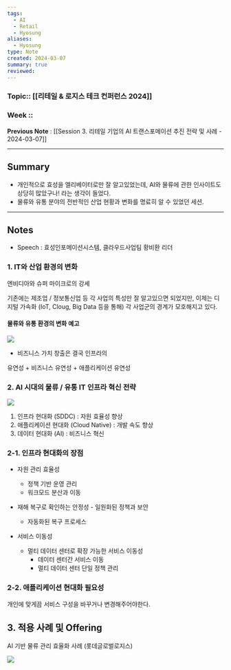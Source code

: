 ```yaml
---
tags:
  - AI
  - Retail
  - Hyosung
aliases:
  - Hyosung
type: Note
created: 2024-03-07
summary: true
reviewed:
---
```

### Topic:: [[리테일 & 로지스 테크 컨퍼런스 2024]]
### Week :: 
**Previous Note** : [[Session 3. 리테일 기업의 AI 트랜스포메이션 추진 전략 및 사례 - 2024-03-07]]

- - -
## Summary
- 개인적으로 효성을 엘리베이터로만 잘 알고있었는데, AI와 물류에 관한 인사이트도 상당히 많았구나! 라는 생각이 들었다. 
- 물류와 유통 분야의 전반적인 산업 현황과 변화를 명료히 알 수 있었던 세션.

- - -
## Notes
- Speech : 효성인포메이션시스템, 클라우드사업팀 황비환 리더

### 1. IT와 산업 환경의 변화
엔비디아와 슈퍼 마이크로의 강세

기존에는 제조업 / 정보통신업 등 각 사업의 특성만 잘 알고있으면 되었지만, 이제는 디지털 가속화 (IoT, Cloug, Big Data 등을 통해) 각 사업군의 경계가 모호해지고 있다.

#### 물류와 유통 환경의 변화 예고

![](https://i.imgur.com/iiDE8Gy.png)

- 비즈니스 가치 창출은 결국 인프라의

 유연성 + 비즈니스 유연성 + 애플리케이션 유연성
 
### 2. AI 시대의 물류 / 유통 IT 인프라 혁신 전략

![](https://i.imgur.com/dQHH3yY.png)

1. 인프라 현대화 (SDDC) : 자원 효율성 향상 
2. 애플리케이션 현대화 (Cloud Native) : 개발 속도 향상
3. 데이터 현대화 (AI) : 비즈니스 혁신

### 2-1. 인프라 현대화의 장점
- 자원 관리 효율성
	- 정책 기반 운영 관리
	- 워크모드 분산과 이동
	  
- 재해 복구로 확인하는 안정성
	  - 일원화된 정책과 보안
	- 자동화된 복구 프로세스
		  
- 서비스 이동성
	- 멀티 데이터 센터로 확장 가능한 서비스 이동성
		- 데이터 센터간 서비스 이동 
		- 멀티 데이터 센터 단일 정책 관리

### 2-2. 애플리케이션 현대화 필요성
개인에 맞게끔 서비스 구성을 바꾸거나 변경해주어야한다. 

## 3. 적용 사례 및 Offering
AI 기반 물류 관리 효율화 사례 (롯데글로벌로지스)

![](https://i.imgur.com/tmQhKBu.png)
